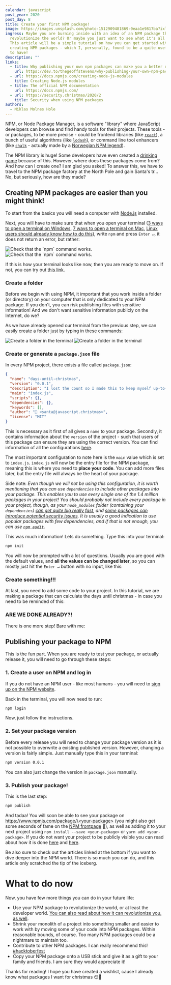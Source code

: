 ```yaml
---
calendar: javascript
post_year: 2020
post_day: 8
title: Create your first NPM package!
image: https://images.unsplash.com/photo-1512909481869-0eaa1e9817ba?ixlib=rb-1.2.1&auto=format&fit=crop&w=1350&q=80
ingress: Maybe you are burning inside with an idea of an NPM package that could
  revolutionize the world? Or maybe you just want to see what it's all about?
  This article will be a simple tutorial on how you can get started with
  creating NPM packages - which I, personally, found to be a quite useful skill
  to have!
description: ""
links:
  - title: Why publishing your own npm packages can make you a better developer
    url: https://dev.to/thegeoffstevens/why-publishing-your-own-npm-packages-can-make-you-a-better-developer-2lc6
  - url: https://docs.npmjs.com/creating-node-js-modules
    title: Creating Node.js modules
  - title: The official NPM documentation
    url: https://docs.npmjs.com/
  - url: https://security.christmas/2020/2
    title: Security when using NPM packages
authors:
  - Niklas Molnes Hole
---
```


NPM, or Node Package Manager, is a software "library" where JavaScript developers can browse and find handy tools for their projects. These tools - or packages, to be more precise - could be frontend libraries (like [`react`][react]), a bunch of useful algorithms (like [`lodash`][lodash]), or command line tool enhancers (like [`chalk`][chalk] - actually made by a [Norwegian NPM legend](https://github.com/sindresorhus)).

The NPM library is huge! Some developers have even created a [drinking game](https://npmdrinkinggame.party/) because of this. However, where does these packages come from? And how can I create one? I am glad you asked! To answer this, we have to travel to the NPM package factory at the North Pole and gain Santa's tr... No, but seriously, how are they made?

## Creating NPM packages are easier than you might think!

To start from the basics you will need a computer with [Node.js][node] installed.

Next, you will have to make sure that when you open your terminal ([3 ways to open a terminal on Windows](https://www.wikihow.com/Open-Terminal-in-Windows), [7 ways to open a terminal on Mac](https://www.idownloadblog.com/2019/04/19/ways-open-terminal-mac/), [Linux users should already know how to do this]()), write `npm` and press `Enter ↵`, it does not return an error, but rather:

<img alt="Check that the `npm` command works." class="light-theme-image" src="https://s8.gifyu.com/images/render1607352000960.gif" />
<img alt="Check that the `npm` command works." class="dark-theme-image" src="https://s8.gifyu.com/images/render1607351226314.gif" />

If this is how your terminal looks like now, then you are ready to move on. If not, you can try out [this link](https://docs.npmjs.com/common-errors).

### Create a folder

Before we begin with using NPM, it important that you work inside a folder (or directory) on your computer that is only dedicated to your NPM package. If you don't, you can risk publishing files with sensitive information! And we don't want sensitive information publicly on the Internet, do we?

As we have already opened our terminal from the previous step, we can easily create a folder just by typing in these commands:

<!--
```bash
mkdir name-of-your-package
# This will create a folder (mkdir = make directory)

cd name-of-your-package
# This will move the terminal into the folder (cd = change directory)
```

See how that is done in the GIF below:
-->

<img alt="Create a folder in the terminal" class="light-theme-image" src="https://s8.gifyu.com/images/render1607294686732.gif" />
<img alt="Create a folder in the terminal" class="dark-theme-image" src="https://s8.gifyu.com/images/render1607294600020.gif" />

### Create or generate a `package.json` file

In every NPM project, there exists a file called `package.json`:

```json
{
  "name": "days-until-christmas",
  "version": "0.0.1",
  "description": "I lost the count so I made this to keep myself up-to-date next time",
  "main": "index.js",
  "scripts": {},
  "dependencies": {},
  "keywords": [],
  "author": "🎅 <santa@javascript.christmas>",
  "license": "MIT"
}
```

This is necessary as it first of all gives a `name` to your package. Secondly, it contains information about the `version` of the project - such that users of this package can ensure they are using the correct version. You can find information of all the configurations [here](https://docs.npmjs.com/cli/v6/configuring-npm/package-json).

The most important configuration to note here is the `main` value which is set to `index.js`. `index.js` will now be the entry file for the NPM package, meaning this is where you need to **place your code**. You can add more files later, but the entry file will always be the heart of your package.

Side note: _Even though we will not be using this configuration, it is worth mentioning that you can use `dependencies` to include other packages into your package. This enables you to use every single one of the 1.4 million packages in your project! You should probably not include every package in your project, though, as your `node_modules` folder (containing your `dependencies`) [can get quite big really fast](https://www.reddit.com/r/node/comments/4z48e2/is_it_normal_to_have_a_100k_files780_mb_in_the/), and [some packages can introduce potential security issues](https://www.trendmicro.com/vinfo/us/security/news/cybercrime-and-digital-threats/hacker-infects-node-js-package-to-steal-from-bitcoin-wallets). It is usually a good indication to use popular packages with few dependencies, and if that is not enough, you can use [`npm audit`](https://docs.npmjs.com/cli/v6/commands/npm-audit)._

<!-- Skrive kort om hvordan man lager den -->

This was much information! Lets do something. Type this into your terminal:

```bash
npm init
```

You will now be prompted with a lot of questions. Usually you are good with the default values, and **all the values can be changed later**, so you can mostly just hit the `Enter ↵` button with no input, like this:

<!-- Gif -->

### Create something!!!

At last, you need to add some code to your project. In this tutorial, we are making a package that can calculate the days until christmas - in case you need to be reminded of this:

### ARE WE DONE ALREADY?!

There is one more step! Bare with me:

## Publishing your package to NPM

This is the fun part. When you are ready to test your package, or actually release it, you will need to go through these steps:

### 1. Create a user on NPM and log in

If you do not have an NPM user - like most humans - you will need to [sign up on the NPM website][npm-signup].

Back in the terminal, you will now need to run:

```bash
npm login
```

Now, just follow the instructions.

### 2. Set your package version

Before every release you will need to change your package version as it is not possible to overwrite a existing published version. However, changing a version is fairly simple. Just manually type this in your terminal:

```bash
npm version 0.0.1
```

You can also just change the version in `package.json` manually.

### 3. Publish your package!

This is the last step:

```bash
npm publish
```

And tadaa! You will soon be able to see your package on [https://www.npmjs.com/package/\<your-package\>](https://www.npmjs.com/package/<your-package>) (you might also get some seconds of fame on the [NPM frontpage](https://www.npmjs.com/) 🤩), as well as adding it to your next project using `npm install --save <your-package>` or `yarn add <your-package>`. If you do not want your project to be publicly visible you can read about how it is done [here](https://docs.npmjs.com/creating-and-publishing-private-packages) and [here](https://docs.npmjs.com/package-scope-access-level-and-visibility).

Be also sure to check out the articles linked at the bottom if you want to dive deeper into the NPM world. There is so much you can do, and this article only scratched the tip of the iceberg.

# What to do now

Now, you have few more things you can do in your future life:

- Use your NPM package to revolutionize the world, or at least the developer world. [You can also read about how it can revolutionize you, as well](https://dev.to/thegeoffstevens/why-publishing-your-own-npm-packages-can-make-you-a-better-developer-2lc6).
- Shrink your monolith of a project into something smaller and easier to work with by moving some of your code into NPM packages. Within reasonable bounds, of course. Too many NPM packages could be a nightmare to maintain too.
- Contribute to other NPM packages. I can really recommend this! [\#hacktoberfest](https://hacktoberfest.digitalocean.com)
- Copy your NPM package onto a USB stick and give it as a gift to your family and friends. I am sure they would appreciate it!

<!-- Show a demo of how the package is used using an iframe. Use codepen of something -->

<!-- I think I am going to create an actual example as there is much learning in concrete examples -->

Thanks for reading! I hope you have created a wishlist, cause I already know what packages I want for christmas 😏🎅

[react]: https://www.npmjs.com/package/react
[lodash]: https://www.npmjs.com/package/lodash
[chalk]: https://www.npmjs.com/package/chalk
[node]: https://nodejs.org/en/
[npm]: https://www.npmjs.com
[npm-signup]: https://www.npmjs.com/signup

